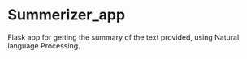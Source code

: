 # Summerizer_app
Flask app for getting the summary of the text provided, using Natural language Processing.
